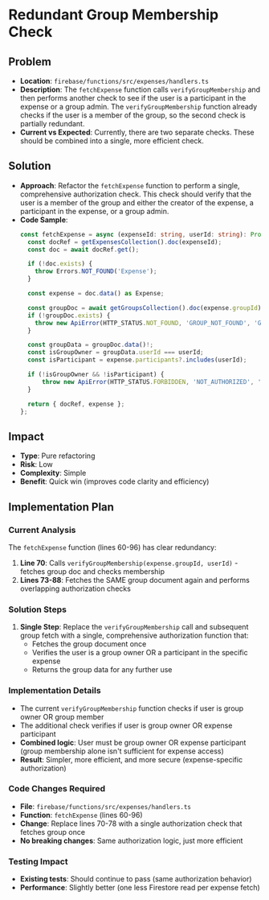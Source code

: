 # Redundant Group Membership Check

## Problem
- **Location**: `firebase/functions/src/expenses/handlers.ts`
- **Description**: The `fetchExpense` function calls `verifyGroupMembership` and then performs another check to see if the user is a participant in the expense or a group admin. The `verifyGroupMembership` function already checks if the user is a member of the group, so the second check is partially redundant.
- **Current vs Expected**: Currently, there are two separate checks. These should be combined into a single, more efficient check.

## Solution
- **Approach**: Refactor the `fetchExpense` function to perform a single, comprehensive authorization check. This check should verify that the user is a member of the group and either the creator of the expense, a participant in the expense, or a group admin.
- **Code Sample**:
  ```typescript
  const fetchExpense = async (expenseId: string, userId: string): Promise<{ docRef: admin.firestore.DocumentReference, expense: Expense }> => {
    const docRef = getExpensesCollection().doc(expenseId);
    const doc = await docRef.get();

    if (!doc.exists) {
      throw Errors.NOT_FOUND('Expense');
    }

    const expense = doc.data() as Expense;

    const groupDoc = await getGroupsCollection().doc(expense.groupId).get();
    if (!groupDoc.exists) {
      throw new ApiError(HTTP_STATUS.NOT_FOUND, 'GROUP_NOT_FOUND', 'Group not found');
    }

    const groupData = groupDoc.data()!;
    const isGroupOwner = groupData.userId === userId;
    const isParticipant = expense.participants?.includes(userId);

    if (!isGroupOwner && !isParticipant) {
        throw new ApiError(HTTP_STATUS.FORBIDDEN, 'NOT_AUTHORIZED', 'You are not authorized to view this expense');
    }

    return { docRef, expense };
  };
  ```

## Impact
- **Type**: Pure refactoring
- **Risk**: Low
- **Complexity**: Simple
- **Benefit**: Quick win (improves code clarity and efficiency)

## Implementation Plan

### Current Analysis
The `fetchExpense` function (lines 60-96) has clear redundancy:
1. **Line 70**: Calls `verifyGroupMembership(expense.groupId, userId)` - fetches group doc and checks membership
2. **Lines 73-88**: Fetches the SAME group document again and performs overlapping authorization checks

### Solution Steps
1. **Single Step**: Replace the `verifyGroupMembership` call and subsequent group fetch with a single, comprehensive authorization function that:
   - Fetches the group document once
   - Verifies the user is a group owner OR a participant in the specific expense
   - Returns the group data for any further use

### Implementation Details
- The current `verifyGroupMembership` function checks if user is group owner OR group member
- The additional check verifies if user is group owner OR expense participant  
- **Combined logic**: User must be group owner OR expense participant (group membership alone isn't sufficient for expense access)
- **Result**: Simpler, more efficient, and more secure (expense-specific authorization)

### Code Changes Required
- **File**: `firebase/functions/src/expenses/handlers.ts`
- **Function**: `fetchExpense` (lines 60-96)
- **Change**: Replace lines 70-78 with a single authorization check that fetches group once
- **No breaking changes**: Same authorization logic, just more efficient

### Testing Impact
- **Existing tests**: Should continue to pass (same authorization behavior)
- **Performance**: Slightly better (one less Firestore read per expense fetch)